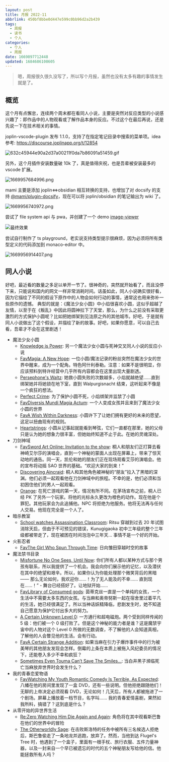 ```yaml
---
layout: post
title: 月报 2022-11
abbrlink: 450bf8bbe0d447e599c0bb96d2a2b439
tags:
  - 周报
  - 读书
  - 个人
categories:
  - 个人
  - 周报
date: 1669897712448
updated: 1684686108605
---
```


> 嗯，周报很久很久没写了，所以写个月报，虽然也没有太多有趣的事情发生就是了。

## 概览

这个月有点懈怠，连续两个周末都在看同人小说，主要是突然对反应类型的小说感兴趣了：即作品中的人物观看或了解作品本身的反应。不过这个在最后再说，还是先说一下在技术相关的事情。

joplin-vscode-plugin 发布 1.1.0，支持了在指定笔记目录中搜索的菜单项。idea 参考: <https://discourse.joplinapp.org/t/12854>

![632c45944e90a2d37a00211f0da7b86091a51459.gif](/resources/5c75dbca68964c418b1871ec6846446a.gif)

另外，这个月插件安装数量破 10k 了，真是值得庆祝，也是吾辈被安装最多的 vscode 扩展。

![1669957684996.png](/resources/d87e29b824244374a56ed85a113040a7.png)

mami 主要是添加 joplin<=>obsidian 相互转换的支持，也增加了对 docsify 的支持 [@mami/plugin-docsify](https://www.npmjs.com/package/@mami/plugin-docsify)，现在可以将 joplin/obsidian 的笔记输出为 wiki 了。

![1669956740972.png](/resources/e24f12ebdd9648678f739dacb5774bdf.png)

尝试了 file system api 与 pwa，并创建了一个 demo [image-viewer](https://image-viewer.rxliuli.com/)

![最终效果](https://github.com/rxliuli/image-viewer/raw/master/docs/demo.gif)

尝试自行制作了 ts playground，老实说支持类型提示很麻烦，因为必须将所有类型定义的代码添加到 monaco-editor 中。

![1669956914407.png](/resources/9d65c31166db43d5a7faba19a753a880.png)

## 同人小说

好吧，最近看的数量之多足以单开一节了。很神奇的，突然就开始看了，而且没停下来，只能说和国内的网文一样非常消耗时间。话虽如此，同人小说确实很好看，因为它描绘了不同的假设下原作中的人物会如何行动的事情，通常这也用来弥补一些原作的遗憾。
典型的就是：《魔法少女小圆》中小焰很喜欢小圆，这似乎超越了友情，以至于在《叛乱》中因此将圆神拉下了天堂，那么，为什么之前没有采取更激烈的方式保护小圆呢？比如把她绑架到见泷原之外的其他城市。好吧，于是就有同人小说做出了这个假设，并描绘了新的故事。好吧，如果你愿意，可以自己去看，吾辈才不会在这里剧透！

*   魔法少女小圆
    *   [Knowledge is Power](https://archiveofourown.org/works/31263467/): 另一个魔法少女小圆与死神交叉同人小说的反应小说
    *   [FavMagia: A New Hope](https://www.fanfiction.net/s/13942972/): 一位小圆/魔法记录的粉丝突然在魔法少女的世界中醒来，成为一个配角。特色阿什利泰勒。注意：如果不是很明显，你应该预料到特许经营中几乎所有内容都会在这里出现大量剧透。
    *   [Persephone's Waltz](https://archiveofourown.org/works/577310/): 她救小圆失败的次数越多，小焰就越绝望……直到绑架她并将她锁在地下室，直到 Walpurgisnacht 结束，这听起来不像是一个疯狂的想法。
    *   [Perfect Crime](https://www.fanfiction.net/s/11339239/): 为了保护小圆不死，小焰绑架并监禁了小圆
    *   [FavDiversis Mundi Magia Actum](https://www.fanfiction.net/s/13409084/): 一个人变成女孩并且来到了魔法少女小圆的世界
    *   [FavA Wish Within Darkness](https://www.fanfiction.net/s/11551156/): 小圆许下了让她们拥有更好的未来的愿望，这足以扭曲现有的规则。
    *   [Heartstrings](https://archiveofourown.org/works/32241079/): 小圆从记事起就能看到琴弦，它们一直都在那里，她的父母只是认为她的想象力很丰富，但她始终知道不止于此。在她的灵魂深处。
*   刀剑神域
    *   [FavSword Art Online: Invitation to the show](https://www.fanfiction.net/s/13114758/): 桐人和朋友们正打算去看神崎艾尔莎的演唱会，直到一个神秘的蒙面人出现在屏幕上，带来了惊天动地的通告。同一天，凯伦和她的朋友们正在现场观看艾莎的演唱会。他的宣布将动摇 SAO 世界的基础。“欢迎大家的到来！”
    *   [Discovering Aincraid](https://archiveofourown.org/works/4097260/): 桐人和其他角色被神秘的“朋友”拉入了黑暗的深渊。他们必须一起观看他在刀剑神域中的旅程。不幸的是，他们必须和当初困住他们的男人一起观看。
    *   [Orange](https://archiveofourown.org/works/22026883/): 在死亡游戏的第一天，情况有所不同。在茅场宣布之前，桐人已经 PK 了另外一个玩家。将他的光标永久更改为橙色的动作。现在他是个罪犯。其他玩家会为此追捕他。NPC 将拒绝为他服务。他将无法再与任何人交易。他现在完全是一个人了。
*   暗杀教室
    *   [School watches Assassination Classroom](https://archiveofourown.org/works/24225712/): Ritsu 穿越到过去 20 年试图消除天启，但由于不可预见的错误，Kunugigaoka 初中三年级的整个三年级都被带走了，现在被困在时间泡泡中三年天... 事情不是一个好的开始。
*   火影忍者
    *   [FavThe Girl Who Spun Through Time](https://www.fanfiction.net/s/10474631/): 日向雏田穿越时空的故事
*   魔法禁书目录
    *   [Misfortune No One Sees, Until Now](https://www.fanfiction.net/s/13538042/): 你们所有人都以某种方式与那个男孩有联系，所以我提供了一个机会。我会向你们展示他的记忆，以及潜伏在其中的绝望和艰辛。所以，如果你认为你能处理那个微笑背后的黑暗 —— 那么无论如何，我欢迎你……！为了无人能及的不幸…… 直到现在……！” - 舞台已经搭好了。让地狱开始......
    *   [FavLibrary of Consumed gods](https://www.fanfiction.net/s/13776469/): 茵蒂克丝一直是一个单纯的女孩，一个生活中不需要太多东西的女孩。与当麻和奥帝努斯一起在宿舍里过着平凡的生活，她已经很满足了。所以当神话妖精降临，悲剧发生时，她不知道自己愿意为保护它付出多大的努力。
    *   [A Certain Unknown Level 0](https://www.fanfiction.net/s/8918264/): 一方通行和超电磁炮。两个受到同样传闻的 5 级：他们被一个 0 级打败了。但是这个神秘的能力者是谁？这是魔禁宇宙中的人物对这个 Level 0 所做的无数调查，不了解他的人会知道真相，了解他的人会瞥见他的生活。会有行动。
    *   [FavA Certain Strange Addition](https://www.fanfiction.net/s/12696204/): 如果当麻在引力子爆炸事件中的行为被美琴的其他朋友发现会怎样。倒霉的上条在本质上被拖入风纪委员的情况下，还能卷入多少不幸和疯狂？
    *   [Sometimes Even Touma Can’t Save The Smiles…](https://archiveofourown.org/works/25020067/): 当白井黑子濒临死亡当麻放弃世界时会发生什么？
*   我的青春恋爱物语
    *   [FavWatching My Youth Romantic Comedy Is Terrible, As Expected](https://www.fanfiction.net/s/13897216/): 八幡在他的房间里发现了一盒 DVD，还有一些说明。但他拒绝跟随他们！无聊的上帝决定必须观看 DVD，无论如何！几天后，所有人都被拖进了一个剧场。屏幕上播放着一档节目，名字叫…… 我的青春爱情喜剧，果然如我所料，搞错了？这到底是什么？
*   从零开始的异世界生活
    *   [Re:Zero Watching Him Die Again and Again](https://archiveofourown.org/works/27548665/): 角色将在其中观看斯巴鲁在他们的世界中的冒险
    *   [The Otherworldly Sage](https://archiveofourown.org/works/35089096/): 在击败斯洛特的任务中被所有三名候选人拒绝后，斯巴鲁偷走了一条地龙并逃跑，放弃了。然而，当他到达 Flugel's Tree 时，他遇到了一个盒子，里面有一根手杖、旅行衣服、五件力量神器，以及一封来自一个早已被遗忘的时代的五个神秘朋友写给他的信。他能拯救所有人吗？

